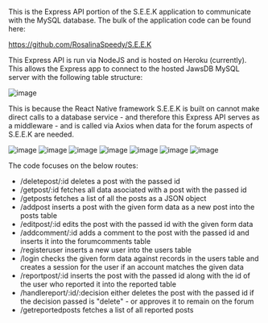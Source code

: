 This is the Express API portion of the S.E.E.K application to communicate with the MySQL database. The bulk of the application code can be found here:

https://github.com/RosalinaSpeedy/S.E.E.K

This Express API is run via NodeJS and is hosted on Heroku (currently). This allows the Express app to connect to the hosted JawsDB MySQL server with the following table structure:

![image](https://github.com/user-attachments/assets/15356444-6d7f-47fe-a6ab-4c54171f46d4)

This is because the React Native framework S.E.E.K is built on cannot make direct calls to a database service - and therefore this Express API serves as a middleware - and is called via Axios when data for the forum aspects of S.E.E.K are needed.

![image](https://github.com/user-attachments/assets/c6730c75-eac1-4b9a-9ad4-3c55862869c6) ![image](https://github.com/user-attachments/assets/61fb7746-bf5a-4407-9d9b-de792f151dd9) ![image](https://github.com/user-attachments/assets/26e84c0e-c24c-412a-b04b-cbf864a091d5) ![image](https://github.com/user-attachments/assets/ba184ccf-24c8-48b0-afb1-a867259b013c) ![image](https://github.com/user-attachments/assets/ab1868dd-d763-47c4-ba72-a098f966aace) ![image](https://github.com/user-attachments/assets/90bcfb43-8534-407b-b61d-7831aaad3c1b) ![image](https://github.com/user-attachments/assets/8f223717-95ed-4d06-a878-af3f9481ebb3)

The code focuses on the below routes:

* /deletepost/:id deletes a post with the passed id
* /getpost/:id fetches all data asociated with a post with the passed id
* /getposts fetches a list of all the posts as a JSON object
* /addpost inserts a post with the given form data as a new post into the posts table
* /editpost/:id edits the post with the passed id with the given form data
* /addcomment/:id adds a comment to the post with the passed id and inserts it into the forumcomments table
* /registeruser inserts a new user into the users table
* /login checks the given form data against records in the users table and creates a session for the user if an account matches the given data
* /reportpost/:id inserts the post with the passed id along with the id of the user who reported it into the reported table
* /handlereport/:id/:decision either deletes the post with the passed id if the decision passed is "delete" - or approves it to remain on the forum
* /getreportedposts fetches a list of all reported posts
